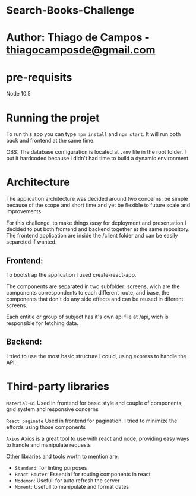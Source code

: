 # Search-Books-Challenge
# Author: Thiago de Campos - thiagocamposde@gmail.com

# pre-requisits
Node 10.5

# Running the projet
To run this app you can type ``npm install`` and ``npm start``. It will run both back and frontend at the same time.

OBS: The database configuration is located at ``.env`` file in the root folder. I put it hardcoded because i didn't had time to build a dynamic environment.

# Architecture
The application architecture was decided around two concerns: be simple because of the scope and short time and yet be flexible to future scale and improvements.

For this challenge, to make things easy for deployment and presentation I decided to put both frontend and backend together at the same repository. The frontend application are inside the /client folder and can be easily separeted if wanted. 

  ## Frontend: 
  To bootstrap the application I used create-react-app.

  The components are separated in two subfolder: screens, wich are the components correspondents to each different route, and base, the components that don't do any side effects and can be reused in diferent screens.

  Each entitie or group of subject has it's own api file at /api, wich is responsible for fetching data.

  ## Backend: 
  I tried to use the most basic structure I could, using express to handle the API.

# Third-party libraries
  `` Material-ui ``
  Used in frontend for basic style and couple of components, grid system and responsive concerns

  `` React paginate ``
  Used in frontend for pagination. I tried to minimize the effords using those components 

  `` Axios ``
  Axios is a great tool to use with react and node, providing easy ways to handle and manipulate requests

  Other libraries and tools worth to mention are: 
   - ``Standard``: for linting purposes
   - ``React Router``: Essential for routing components in react
   - ``Nodemon``: Usefull for auto refresh the server
   - ``Moment``: Usefull to manipulate and format dates


